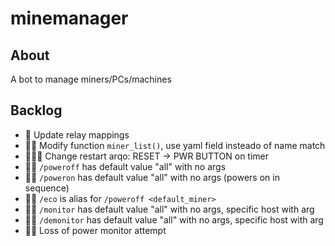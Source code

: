 # minemanager
## About
A bot to manage miners/PCs/machines

## Backlog
* 🚩     Update relay mappings
* 🚩🚩   Modify function `miner_list()`, use yaml field insteado of name match
* 🚩🚩🚩 Change restart arqo: RESET -> PWR BUTTON on timer
* 🚩🚩   `/poweroff` has default value "all" with no args
* 🚩🚩   `/poweron` has default value "all" with no args (powers on in sequence)
* 🚩🚩   `/eco` is alias for `/poweroff <default_miner>`
* 🚩🚩   `/monitor` has default value "all" with no args, specific host with arg
* 🚩🚩   `/demonitor` has default value "all" with no args, specific host with arg
* 🚩🚩   Loss of power monitor attempt
